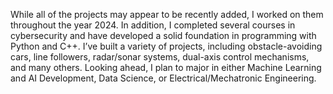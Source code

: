While all of the projects may appear to be recently added, I worked on them throughout the year 2024.
In addition, I completed several courses in cybersecurity and have developed a solid foundation in programming with Python and C++. I’ve built a variety of projects, including obstacle-avoiding cars, line followers, radar/sonar systems, dual-axis control mechanisms, and many others.
Looking ahead, I plan to major in either Machine Learning and AI Development, Data Science, or Electrical/Mechatronic Engineering.


